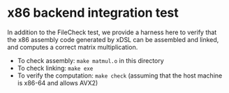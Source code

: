 # x86 backend integration test

In addition to the FileCheck test, we provide a harness here to verify that
the x86 assembly code generated by xDSL can be assembled and linked, and
computes a correct matrix multiplication.

+ To check assembly: `make matmul.o` in this directory
+ To check linking: `make exe`
+ To verify the computation: `make check` (assuming that the host machine is
x86-64 and allows AVX2)
